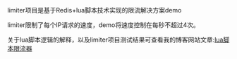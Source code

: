 
limiter项目是基于Redis+lua脚本技术实现的限流解决方案demo

limiter限制了每个IP请求的速度，demo将速度控制在每秒不超过4次。

关于lua脚本逻辑的解释，以及limiter项目测试结果可查看我的博客网站文章:<a href="http://bittechblog.com:8080/article/jedis-lua-1#5">lua脚本限流器</a>
